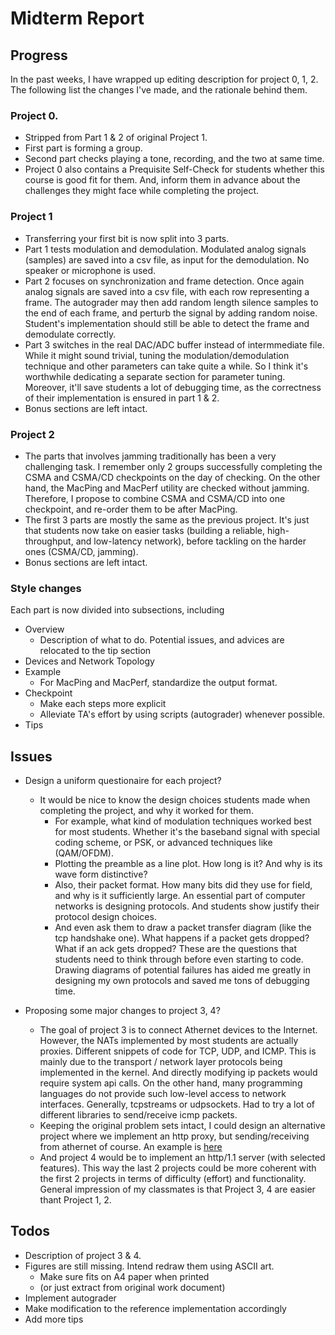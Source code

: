# Midterm Report

## Progress
In the past weeks, I have wrapped up editing description for project 0, 1, 2. The following list the changes I've made, and the rationale behind them.

### Project 0.
- Stripped from Part 1 & 2 of original Project 1.
- First part is forming a group.
- Second part checks playing a tone, recording, and the two at same time.
- Project 0 also contains a Prequisite Self-Check for students whether this course is good fit for them. And, inform them in advance about the challenges they might face while completing the project.

### Project 1
- Transferring your first bit is now split into 3 parts.
- Part 1 tests modulation and demodulation. Modulated analog signals (samples) are saved into a csv file, as input for the demodulation. No speaker or microphone is used.
- Part 2 focuses on synchronization and frame detection. Once again analog signals are saved into a csv file, with each row representing a frame. The autograder may then add random length silence samples to the end of each frame, and perturb the signal by adding random noise. Student's implementation should still be able to detect the frame and demodulate correctly.
- Part 3 switches in the real DAC/ADC buffer instead of intermmediate file. While it might sound trivial, tuning the modulation/demodulation technique and other parameters can take quite a while. So I think it's worthwhile dedicating a separate section for parameter tuning. Moreover, it'll save students a lot of debugging time, as the correctness of their implementation is ensured in part 1 & 2.
- Bonus sections are left intact.

### Project 2
- The parts that involves jamming traditionally has been a very challenging task. I remember only 2 groups successfully completing the CSMA and CSMA/CD checkpoints on the day of checking. On the other hand, the MacPing and MacPerf utility are checked without jamming. Therefore, I propose to combine CSMA and CSMA/CD into one checkpoint, and re-order them to be after MacPing.
- The first 3 parts are mostly the same as the previous project. It's just that students now take on easier tasks (building a reliable, high-throughput, and low-latency network), before tackling on the harder ones (CSMA/CD, jamming).
- Bonus sections are left intact.

### Style changes
Each part is now divided into subsections, including
- Overview
  - Description of what to do. Potential issues, and advices are relocated to the tip section
- Devices and Network Topology
- Example
  - For MacPing and MacPerf, standardize the output format.
- Checkpoint
  - Make each steps more explicit
  - Alleviate TA's effort by using scripts (autograder) whenever possible.
- Tips


## Issues
- Design a uniform questionaire for each project?
  - It would be nice to know the design choices students made when completing the project, and why it worked for them.
    - For example, what kind of modulation techniques worked best for most students. Whether it's the baseband signal with special coding scheme, or PSK, or advanced techniques like (QAM/OFDM).
    - Plotting the preamble as a line plot. How long is it? And why is its wave form distinctive?
    - Also, their packet format. How many bits did they use for field, and why is it sufficiently large. An essential part of computer networks is designing protocols. And students show justify their protocol design choices.
    - And even ask them to draw a packet transfer diagram (like the tcp handshake one). What happens if a packet gets dropped? What if an ack gets dropped? These are the questions that students need to think through before even starting to code. Drawing diagrams of potential failures has aided me greatly in designing my own protocols and saved me tons of debugging time.

- Proposing some major changes to project 3, 4?
  - The goal of project 3 is to connect Athernet devices to the Internet. However, the NATs implemented by most students are actually proxies. Different snippets of code for TCP, UDP, and ICMP. This is mainly due to the transport / network layer protocols being implemented in the kernel. And directly modifying ip packets would require system api calls. On the other hand, many programming languages do not provide such low-level access to network interfaces. Generally, tcpstreams or udpsockets. Had to try a lot of different libraries to send/receive icmp packets.
  - Keeping the original problem sets intact, I could design an alternative project where we implement an http proxy, but sending/receiving from athernet of course. An example is [here](http://web.mit.edu/6.033/2000/www/lab/webproxy.html)
  - And project 4 would be to implement an http/1.1 server (with selected features). This way the last 2 projects could be more coherent with the first 2 projects in terms of difficulty (effort) and functionality. General impression of my classmates is that Project 3, 4 are easier thant Project 1, 2.

## Todos
- Description of project 3 & 4.
- Figures are still missing. Intend redraw them using ASCII art.
    - Make sure fits on A4 paper when printed
    - (or just extract from original work document)
- Implement autograder
- Make modification to the reference implementation accordingly
- Add more tips
